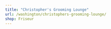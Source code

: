 ```yaml
---
title: "Christopher's Grooming Lounge"
url: /washington/christophers-grooming-lounge/
shop: Friseur
---
```


